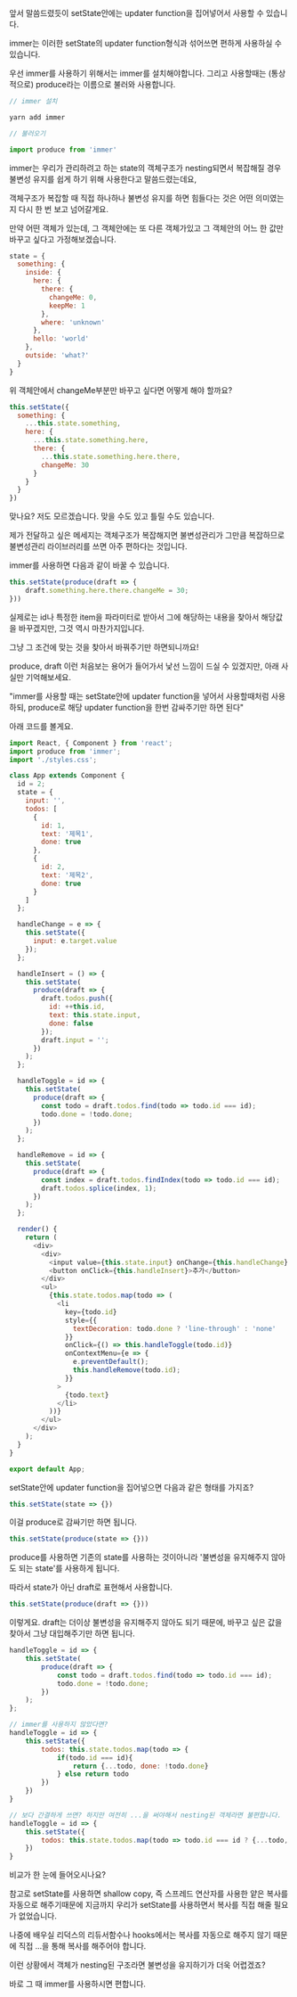앞서 말씀드렸듯이 setState안에는 updater function을 집어넣어서 사용할 수 있습니다.

immer는 이러한 setState의 updater function형식과 섞어쓰면 편하게 사용하실 수 있습니다.

우선 immer를 사용하기 위해서는 immer를 설치해야합니다. 그리고 사용할때는 \(통상적으로\) produce라는 이름으로 불러와 사용합니다.

```js
// immer 설치

yarn add immer

// 불러오기

import produce from 'immer'
```

immer는 우리가 관리하려고 하는 state의 객체구조가 nesting되면서 복잡해질 경우 불변성 유지를 쉽게 하기 위해 사용한다고 말씀드렸는데요,

객체구조가 복잡할 때 직접 하나하나 불변성 유지를 하면 힘들다는 것은 어떤 의미였는지 다시 한 번 보고 넘어갈게요.

만약 어떤 객체가 있는데, 그 객체안에는 또 다른 객체가있고 그 객체안의 어느 한 값만 바꾸고 싶다고 가정해보겠습니다.

```js
state = {
  something: {
    inside: {
      here: {
        there: {
          changeMe: 0,
          keepMe: 1
        },
        where: 'unknown'
      },
      hello: 'world'
    },
    outside: 'what?'
  }
}
```

위 객체안에서 changeMe부분만 바꾸고 싶다면 어떻게 해야 할까요?

```js
this.setState({
  something: {
    ...this.state.something,
    here: {
      ...this.state.something.here,
      there: {
        ...this.state.something.here.there,
        changeMe: 30
      }
    }
  }
})
```

맞나요? 저도 모르겠습니다. 맞을 수도 있고 틀릴 수도 있습니다.

제가 전달하고 싶은 메세지는 객체구조가 복잡해지면 불변성관리가 그만큼 복잡하므로 불변성관리 라이브러리를 쓰면 아주 편하다는 것입니다.

immer를 사용하면 다음과 같이 바꿀 수 있습니다.

```js
this.setState(produce(draft => {
    draft.something.here.there.changeMe = 30;
}))
```

실제로는 id나 특정한 item을 파라미터로 받아서 그에 해당하는 내용을 찾아서 해당값을 바꾸겠지만, 그것 역시 마찬가지입니다.

그냥 그 조건에 맞는 것을 찾아서 바꿔주기만 하면되니까요!

produce, draft 이런 처음보는 용어가 들어가서 낯선 느낌이 드실 수 있겠지만, 아래 사실만 기억해보세요.

"immer를 사용할 때는 setState안에 updater function을 넣어서 사용할때처럼 사용하되, produce로 해당 updater function을 한번 감싸주기만 하면 된다"

아래 코드를 볼게요.

```js
import React, { Component } from 'react';
import produce from 'immer';
import './styles.css';

class App extends Component {
  id = 2;
  state = {
    input: '',
    todos: [
      {
        id: 1,
        text: '제목1',
        done: true
      },
      {
        id: 2,
        text: '제목2',
        done: true
      }
    ]
  };

  handleChange = e => {
    this.setState({
      input: e.target.value
    });
  };

  handleInsert = () => {
    this.setState(
      produce(draft => {
        draft.todos.push({
          id: ++this.id,
          text: this.state.input,
          done: false
        });
        draft.input = '';
      })
    );
  };

  handleToggle = id => {
    this.setState(
      produce(draft => {
        const todo = draft.todos.find(todo => todo.id === id);
        todo.done = !todo.done;
      })
    );
  };

  handleRemove = id => {
    this.setState(
      produce(draft => {
        const index = draft.todos.findIndex(todo => todo.id === id);
        draft.todos.splice(index, 1);
      })
    );
  };

  render() {
    return (
      <div>
        <div>
          <input value={this.state.input} onChange={this.handleChange} />
          <button onClick={this.handleInsert}>추가</button>
        </div>
        <ul>
          {this.state.todos.map(todo => (
            <li
              key={todo.id}
              style={{
                textDecoration: todo.done ? 'line-through' : 'none'
              }}
              onClick={() => this.handleToggle(todo.id)}
              onContextMenu={e => {
                e.preventDefault();
                this.handleRemove(todo.id);
              }}
            >
              {todo.text}
            </li>
          ))}
        </ul>
      </div>
    );
  }
}

export default App;
```

setState안에 updater function을 집어넣으면 다음과 같은 형태를 가지죠?

```js
this.setState(state => {})
```

이걸 produce로 감싸기만 하면 됩니다.

```js
this.setState(produce(state => {}))
```

produce를 사용하면 기존의 state를 사용하는 것이아니라 '불변성을 유지해주지 않아도 되는 state'를 사용하게 됩니다.

따라서 state가 아닌 draft로 표현해서 사용합니다.

```js
this.setState(produce(draft => {}))
```

이렇게요. draft는 더이상 불변성을 유지해주지 않아도 되기 때문에, 바꾸고 싶은 값을 찾아서 그냥 대입해주기만 하면 됩니다.

```js
handleToggle = id => {
    this.setState(
        produce(draft => {
            const todo = draft.todos.find(todo => todo.id === id);
            todo.done = !todo.done;
        })
    );
};

// immer를 사용하지 않았다면?
handleToggle = id => {
    this.setState({
        todos: this.state.todos.map(todo => {
            if(todo.id === id){
                return {...todo, done: !todo.done}
            } else return todo
        })
    })
}

// 보다 간결하게 쓰면? 하지만 여전히 ...을 써야해서 nesting된 객체라면 불편합니다.
handleToggle = id => {
    this.setState({
        todos: this.state.todos.map(todo => todo.id === id ? {...todo, done: !todo.done} : todo)
    })
}
```

비교가 한 눈에 들어오시나요?

참고로 setState를 사용하면 shallow copy, 즉 스프레드 연산자를 사용한 얕은 복사를 자동으로 해주기때문에 지금까지 우리가 setState를 사용하면서 복사를 직접 해줄 필요가 없었습니다.

나중에 배우실 리덕스의 리듀서함수나 hooks에서는 복사를 자동으로 해주지 않기 때문에 직접 ...을 통해 복사를 해주어야 합니다.

이런 상황에서 객체가 nesting된 구조라면 불변성을 유지하기가 더욱 어렵겠죠?

바로 그 때 immer를 사용하시면 편합니다.

